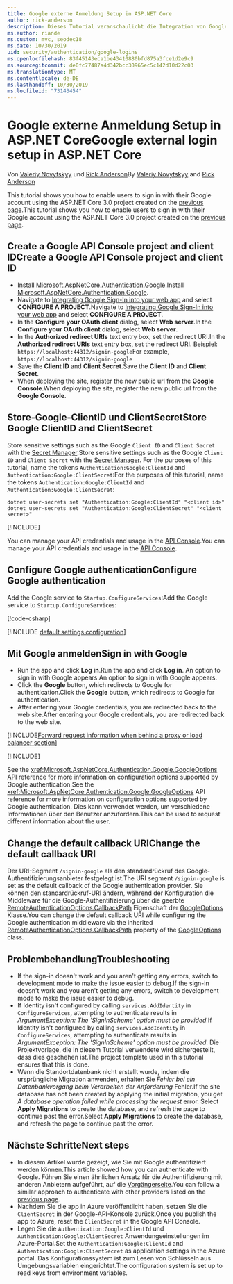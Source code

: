 ```yaml
---
title: Google externe Anmeldung Setup in ASP.NET Core
author: rick-anderson
description: Dieses Tutorial veranschaulicht die Integration von Google-Konto der Benutzerauthentifizierung in eine vorhandene ASP.NET Core-app.
ms.author: riande
ms.custom: mvc, seodec18
ms.date: 10/30/2019
uid: security/authentication/google-logins
ms.openlocfilehash: 83f45143eca1be43410880bfd875a3fce1d2e9c9
ms.sourcegitcommit: de0fc77487a4d342bcc30965ec5c142d10d22c03
ms.translationtype: MT
ms.contentlocale: de-DE
ms.lasthandoff: 10/30/2019
ms.locfileid: "73143454"
---
```

# <a name="google-external-login-setup-in-aspnet-core"></a><span data-ttu-id="a2939-103">Google externe Anmeldung Setup in ASP.NET Core</span><span class="sxs-lookup"><span data-stu-id="a2939-103">Google external login setup in ASP.NET Core</span></span>

<span data-ttu-id="a2939-104">Von [Valeriy Novytskyy](https://github.com/01binary) und [Rick Anderson](https://twitter.com/RickAndMSFT)</span><span class="sxs-lookup"><span data-stu-id="a2939-104">By [Valeriy Novytskyy](https://github.com/01binary) and [Rick Anderson](https://twitter.com/RickAndMSFT)</span></span>

<span data-ttu-id="a2939-105">This tutorial shows you how to enable users to sign in with their Google account using the ASP.NET Core 3.0 project created on the [previous page](xref:security/authentication/social/index).</span><span class="sxs-lookup"><span data-stu-id="a2939-105">This tutorial shows you how to enable users to sign in with their Google account using the ASP.NET Core 3.0 project created on the [previous page](xref:security/authentication/social/index).</span></span>

## <a name="create-a-google-api-console-project-and-client-id"></a><span data-ttu-id="a2939-106">Create a Google API Console project and client ID</span><span class="sxs-lookup"><span data-stu-id="a2939-106">Create a Google API Console project and client ID</span></span>

* <span data-ttu-id="a2939-107">Install [Microsoft.AspNetCore.Authentication.Google](https://www.nuget.org/packages/Microsoft.AspNetCore.Authentication.Google).</span><span class="sxs-lookup"><span data-stu-id="a2939-107">Install [Microsoft.AspNetCore.Authentication.Google](https://www.nuget.org/packages/Microsoft.AspNetCore.Authentication.Google).</span></span>
* <span data-ttu-id="a2939-108">Navigate to [Integrating Google Sign-In into your web app](https://developers.google.com/identity/sign-in/web/devconsole-project) and select **CONFIGURE A PROJECT**.</span><span class="sxs-lookup"><span data-stu-id="a2939-108">Navigate to [Integrating Google Sign-In into your web app](https://developers.google.com/identity/sign-in/web/devconsole-project) and select **CONFIGURE A PROJECT**.</span></span>
* <span data-ttu-id="a2939-109">In the **Configure your OAuth client** dialog, select **Web server**.</span><span class="sxs-lookup"><span data-stu-id="a2939-109">In the **Configure your OAuth client** dialog, select **Web server**.</span></span>
* <span data-ttu-id="a2939-110">In the **Authorized redirect URIs** text entry box, set the redirect URI.</span><span class="sxs-lookup"><span data-stu-id="a2939-110">In the **Authorized redirect URIs** text entry box, set the redirect URI.</span></span> <span data-ttu-id="a2939-111">Beispiel: `https://localhost:44312/signin-google`</span><span class="sxs-lookup"><span data-stu-id="a2939-111">For example, `https://localhost:44312/signin-google`</span></span>
* <span data-ttu-id="a2939-112">Save the **Client ID** and **Client Secret**.</span><span class="sxs-lookup"><span data-stu-id="a2939-112">Save the **Client ID** and **Client Secret**.</span></span>
* <span data-ttu-id="a2939-113">When deploying the site, register the new public url from the **Google Console**.</span><span class="sxs-lookup"><span data-stu-id="a2939-113">When deploying the site, register the new public url from the **Google Console**.</span></span>

## <a name="store-google-clientid-and-clientsecret"></a><span data-ttu-id="a2939-114">Store-Google-ClientID und ClientSecret</span><span class="sxs-lookup"><span data-stu-id="a2939-114">Store Google ClientID and ClientSecret</span></span>

<span data-ttu-id="a2939-115">Store sensitive settings such as the Google `Client ID` and `Client Secret` with the [Secret Manager](xref:security/app-secrets).</span><span class="sxs-lookup"><span data-stu-id="a2939-115">Store sensitive settings such as the Google `Client ID` and `Client Secret` with the [Secret Manager](xref:security/app-secrets).</span></span> <span data-ttu-id="a2939-116">For the purposes of this tutorial, name the tokens `Authentication:Google:ClientId` and `Authentication:Google:ClientSecret`:</span><span class="sxs-lookup"><span data-stu-id="a2939-116">For the purposes of this tutorial, name the tokens `Authentication:Google:ClientId` and `Authentication:Google:ClientSecret`:</span></span>

```dotnetcli
dotnet user-secrets set "Authentication:Google:ClientId" "<client id>"
dotnet user-secrets set "Authentication:Google:ClientSecret" "<client secret>"
```

[!INCLUDE[](~/includes/environmentVarableColon.md)]

<span data-ttu-id="a2939-117">You can manage your API credentials and usage in the [API Console](https://console.developers.google.com/apis/dashboard).</span><span class="sxs-lookup"><span data-stu-id="a2939-117">You can manage your API credentials and usage in the [API Console](https://console.developers.google.com/apis/dashboard).</span></span>

## <a name="configure-google-authentication"></a><span data-ttu-id="a2939-118">Configure Google authentication</span><span class="sxs-lookup"><span data-stu-id="a2939-118">Configure Google authentication</span></span>

<span data-ttu-id="a2939-119">Add the Google service to `Startup.ConfigureServices`:</span><span class="sxs-lookup"><span data-stu-id="a2939-119">Add the Google service to `Startup.ConfigureServices`:</span></span>

[!code-csharp[](~/security/authentication/social/social-code/3.x/StartupGoogle3x.cs?highlight=11-19)]

[!INCLUDE [default settings configuration](includes/default-settings2-2.md)]

## <a name="sign-in-with-google"></a><span data-ttu-id="a2939-120">Mit Google anmelden</span><span class="sxs-lookup"><span data-stu-id="a2939-120">Sign in with Google</span></span>

* <span data-ttu-id="a2939-121">Run the app and click **Log in**.</span><span class="sxs-lookup"><span data-stu-id="a2939-121">Run the app and click **Log in**.</span></span> <span data-ttu-id="a2939-122">An option to sign in with Google appears.</span><span class="sxs-lookup"><span data-stu-id="a2939-122">An option to sign in with Google appears.</span></span>
* <span data-ttu-id="a2939-123">Click the **Google** button, which redirects to Google for authentication.</span><span class="sxs-lookup"><span data-stu-id="a2939-123">Click the **Google** button, which redirects to Google for authentication.</span></span>
* <span data-ttu-id="a2939-124">After entering your Google credentials, you are redirected back to the web site.</span><span class="sxs-lookup"><span data-stu-id="a2939-124">After entering your Google credentials, you are redirected back to the web site.</span></span>

[!INCLUDE[Forward request information when behind a proxy or load balancer section](includes/forwarded-headers-middleware.md)]

[!INCLUDE[](includes/chain-auth-providers.md)]

<span data-ttu-id="a2939-125">See the <xref:Microsoft.AspNetCore.Authentication.Google.GoogleOptions> API reference for more information on configuration options supported by Google authentication.</span><span class="sxs-lookup"><span data-stu-id="a2939-125">See the <xref:Microsoft.AspNetCore.Authentication.Google.GoogleOptions> API reference for more information on configuration options supported by Google authentication.</span></span> <span data-ttu-id="a2939-126">Dies kann verwendet werden, um verschiedene Informationen über den Benutzer anzufordern.</span><span class="sxs-lookup"><span data-stu-id="a2939-126">This can be used to request different information about the user.</span></span>

## <a name="change-the-default-callback-uri"></a><span data-ttu-id="a2939-127">Change the default callback URI</span><span class="sxs-lookup"><span data-stu-id="a2939-127">Change the default callback URI</span></span>

<span data-ttu-id="a2939-128">Der URI-Segment `/signin-google` als den standardrückruf des Google-Authentifizierungsanbieter festgelegt ist.</span><span class="sxs-lookup"><span data-stu-id="a2939-128">The URI segment `/signin-google` is set as the default callback of the Google authentication provider.</span></span> <span data-ttu-id="a2939-129">Sie können den standardrückruf-URI ändern, während der Konfiguration die Middleware für die Google-Authentifizierung über die geerbte [RemoteAuthenticationOptions.CallbackPath](/dotnet/api/microsoft.aspnetcore.authentication.remoteauthenticationoptions.callbackpath) Eigenschaft der [GoogleOptions](/dotnet/api/microsoft.aspnetcore.authentication.google.googleoptions) Klasse.</span><span class="sxs-lookup"><span data-stu-id="a2939-129">You can change the default callback URI while configuring the Google authentication middleware via the inherited [RemoteAuthenticationOptions.CallbackPath](/dotnet/api/microsoft.aspnetcore.authentication.remoteauthenticationoptions.callbackpath) property of the [GoogleOptions](/dotnet/api/microsoft.aspnetcore.authentication.google.googleoptions) class.</span></span>

## <a name="troubleshooting"></a><span data-ttu-id="a2939-130">Problembehandlung</span><span class="sxs-lookup"><span data-stu-id="a2939-130">Troubleshooting</span></span>

* <span data-ttu-id="a2939-131">If the sign-in doesn't work and you aren't getting any errors, switch to development mode to make the issue easier to debug.</span><span class="sxs-lookup"><span data-stu-id="a2939-131">If the sign-in doesn't work and you aren't getting any errors, switch to development mode to make the issue easier to debug.</span></span>
* <span data-ttu-id="a2939-132">If Identity isn't configured by calling `services.AddIdentity` in `ConfigureServices`, attempting to authenticate results in *ArgumentException: The 'SignInScheme' option must be provided*.</span><span class="sxs-lookup"><span data-stu-id="a2939-132">If Identity isn't configured by calling `services.AddIdentity` in `ConfigureServices`, attempting to authenticate results in *ArgumentException: The 'SignInScheme' option must be provided*.</span></span> <span data-ttu-id="a2939-133">Die Projektvorlage, die in diesem Tutorial verwendete wird sichergestellt, dass dies geschehen ist.</span><span class="sxs-lookup"><span data-stu-id="a2939-133">The project template used in this tutorial ensures that this is done.</span></span>
* <span data-ttu-id="a2939-134">Wenn die Standortdatenbank nicht erstellt wurde, indem die ursprüngliche Migration anwenden, erhalten Sie *Fehler bei ein Datenbankvorgang beim Verarbeiten der Anforderung* Fehler.</span><span class="sxs-lookup"><span data-stu-id="a2939-134">If the site database has not been created by applying the initial migration, you get *A database operation failed while processing the request* error.</span></span> <span data-ttu-id="a2939-135">Select **Apply Migrations** to create the database, and refresh the page to continue past the error.</span><span class="sxs-lookup"><span data-stu-id="a2939-135">Select **Apply Migrations** to create the database, and refresh the page to continue past the error.</span></span>

## <a name="next-steps"></a><span data-ttu-id="a2939-136">Nächste Schritte</span><span class="sxs-lookup"><span data-stu-id="a2939-136">Next steps</span></span>

* <span data-ttu-id="a2939-137">In diesem Artikel wurde gezeigt, wie Sie mit Google authentifiziert werden können.</span><span class="sxs-lookup"><span data-stu-id="a2939-137">This article showed how you can authenticate with Google.</span></span> <span data-ttu-id="a2939-138">Führen Sie einen ähnlichen Ansatz für die Authentifizierung mit anderen Anbietern aufgeführt, auf die [Vorgängerseite](xref:security/authentication/social/index).</span><span class="sxs-lookup"><span data-stu-id="a2939-138">You can follow a similar approach to authenticate with other providers listed on the [previous page](xref:security/authentication/social/index).</span></span>
* <span data-ttu-id="a2939-139">Nachdem Sie die app in Azure veröffentlicht haben, setzen Sie die `ClientSecret` in der Google-API-Konsole zurück.</span><span class="sxs-lookup"><span data-stu-id="a2939-139">Once you publish the app to Azure, reset the `ClientSecret` in the Google API Console.</span></span>
* <span data-ttu-id="a2939-140">Legen Sie die `Authentication:Google:ClientId` und `Authentication:Google:ClientSecret` Anwendungseinstellungen im Azure-Portal.</span><span class="sxs-lookup"><span data-stu-id="a2939-140">Set the `Authentication:Google:ClientId` and `Authentication:Google:ClientSecret` as application settings in the Azure portal.</span></span> <span data-ttu-id="a2939-141">Das Konfigurationssystem ist zum Lesen von Schlüsseln aus Umgebungsvariablen eingerichtet.</span><span class="sxs-lookup"><span data-stu-id="a2939-141">The configuration system is set up to read keys from environment variables.</span></span>
